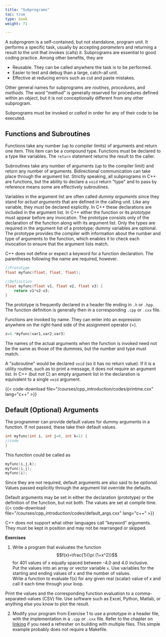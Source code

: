 ```yaml
---
title: "Subprograms"
toc: true
type: book
weight: 71

---
```


A _subprogram_ is a self-contained, but not standalone, program unit.  It performs a specific task, usually by accepting _parameters_ and returning a result to the unit that invokes (calls) it.
Subprograms are essential to good coding practice.  Among other benefits, they are
  * Reusable.  They can be called anywhere the task is to be performed.
  * Easier to test and debug than a large, catch-all unit.
  * Effective at reducing errors such as cut and paste mistakes.

Other general names for subprograms are _routines_, _procedures_, and _methods_. The word "method" is generally reserved for procedures defined within an _object_, but it is not conceptionally different from any other subprogram. 

Subprograms must be invoked or _called_ in order for any of their code to be executed.  

## Functions and Subroutines

Functions take any number (up to compiler limits) of arguments and return one item.  This item can be a compound type.
Functions must be declared to a type like variables.  The `return` statement returns the result to the caller.

Subroutines take any number of arguments (up to the compiler limit) and return any number of arguments.  Bidirectional communication can take place through the argument list.
Strictly speaking, all subprograms in C++ are functions, but the ability to declare a `void` return "type" and to pass by reference means some are effectively subroutines. 

Variables in the argument list are often called _dummy arguments_ since they stand for _actual arguments_ that are defined in the calling unit.
Like any variable, they must be declared explicitly.  In C++ these declarations are included in the argument list.
In C++ either the function or its _prototype_ must appear before any invocation.
The prototype consists only of the declaration of the function along with its argument list.  Only the types are required in the argument list of a prototype; dummy variables are optional.  The prototype provides the compiler with information about the number and type of arguments to the function, which enables it to check each invocation to ensure that the argument lists match.

C++ does not define or expect a keyword for a function declaration. The parentheses following the name are required, however.

```c++
//Prototype
float myfunc(float, float, float);

//Definition
float myfunc(float v1, float v2, float v3) {
    return v1*v2-v3;
}
```
The prototype is frequently declared in a header file ending in `.h` or `.hpp`. The function definition is generally then in a corresponding `.cpp` or `.cxx` file. 

Functions are invoked by name.  They can enter into an expression anywhere on the right-hand side of the assignment operator (=).
```c++
z=4.*myfunc(var1,var2,var3)
```
The names of the actual arguments when the function is invoked need not be the same as those of the dummies, but the number and type must match.

A "subroutine" would be declared `void` (so it has no return value).  If it is a utility routine, such as to print a message, it does not require an argument list.  In C++ (but _not_ C) an empty argument list in the declaration is equivalent to a single `void` argument.

{{< code-download file="/courses/cpp_introduction/codes/printme.cxx" lang="c++" >}}

## Default (Optional) Arguments

The programmer can provide default values for dummy arguments in a function.  If not passed, these take their default values.

```c++
int myfunc(int i, int j=0, int k=1) {
//code
}
```
This function could be called as
```c++
myfunc(i,j,k);
myfunc(i,j);
myfunc(i);
```
Since they are not required, default arguments are also said to be _optional_.  Values passed explicitly through the argument list override the defaults.

Default arguments may be set in either the declaration (prototype) or the definition of the function, but not both.  The values are set at compile time.
{{< code-download file="/courses/cpp_introduction/codes/default_args.cxx" lang="c++" >}}

C++ does not support what other languages call "keyword" arguments. They must be kept in position and may not be rearranged or skipped.

**Exercises**

1. Write a program that evaluates the function
$$f(x)=\frac{1}{\pi (1+x^2)}$$
for 401 values of x equally spaced between -4.0 and 4.0 inclusive.  
Put the values into an array or vector variable `x`.  Use variables for the starting and ending values of x and the number of values.  
Write a function to evaluate f(x) for any given real (scalar) value of x and call it each time through your loop.

Print the values and the corresponding function evaluation to a comma-separated-values (CSV) file.  Use software such as Excel, Python, Matlab, or anything else you know to plot the result.

2. Modify your program from Exercise 1 to use a prototype in a header file, with the implementation in a `.cpp` or `.cxx` file.  Refer to the chapter on [linking](/courses/cpp_introduction/linkers_libraries) if you need a refresher on building with multiple files.  This simple example probably does not require a Makefile.
